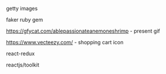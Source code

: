 getty images

faker ruby gem

https://gfycat.com/ablepassionateanemoneshrimp - present gif

https://www.vecteezy.com/ - shopping cart icon

react-redux

reactjs/toolkit